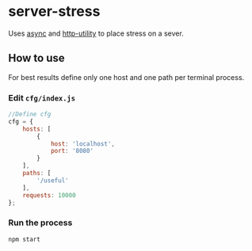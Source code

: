 server-stress
================

Uses [async][async] and [http-utility][http-utility] to place stress on a sever.

## How to use

For best results define only one host and one path per terminal process.

### Edit `cfg/index.js`

```javascript
//Define cfg
cfg = {
    hosts: [
        {
            host: 'localhost',
            port: '8080'
        }
    ],
    paths: [
        '/useful'
    ],
    requests: 10000
};
```

### Run the process

`npm start`



[async]: https://www.npmjs.org/package/async
[http-utility]: https://www.npmjs.org/package/http-utility

